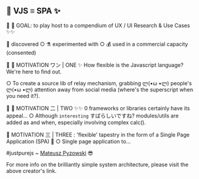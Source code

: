 ## 🧞‍ VJS ≡ SPA ✨

🧞‍ 🚩 GOAL: to play host to a compendium of UX / UI Research & Use Cases ✨✨  

👀 discovered      ○   ⚗️ experimented with    ○     💰 used in a commercial capacity (consented)

🧞‍ 🚩 MOTIVATION ワン | ONE ✨
How flexible is the Javascript language? We're here to find out. 

○ To create a source lib of relay mechanism, grabbing  ლ(•ω •ლ)  people's ლ(•ω •ლ)  attention away from social media (where's the superscript when you need it?).   

🧞‍ 🚩 MOTIVATION 二 | TWO ✨✨
0 frameworks or libraries certainly have its appeal... 
○ Although `interesting` すばらしいですね? modules/utils are added as and when, especially involving complex calc(). 

🧞‍ MOTIVATION 三 | THREE : 'flexible' tapestry in the form of a Single Page Application (SPA) 🧞‍
○ Single page application to...

#justpurejs ~ [Mateusz Pyzowski](https://github.com/managervcf/vanilla-js-single-page-app) 😎

For more info on the brilliantly simple system architecture, please visit the above creator's link.

